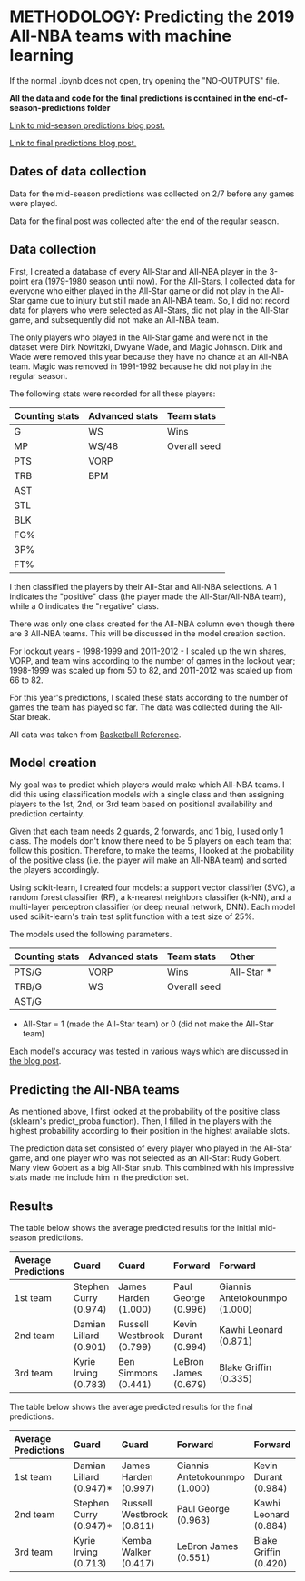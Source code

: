 # METHODOLOGY: Predicting the 2019 All-NBA teams with machine learning

If the normal .ipynb does not open, try opening the "NO-OUTPUTS" file.

**All the data and code for the final predictions is contained in the end-of-season-predictions folder**

[Link to mid-season predictions blog post.](https://dribbleanalytics.blogm/2019/03/ml-all-nba-predict)

[Link to final predictions blog post.](https://dribbleanalytics.blog/2019/04/ml-mvp-all-nba-predict-2019)

## Dates of data collection

Data for the mid-season predictions was collected on 2/7 before any games were played.

Data for the final post was collected after the end of the regular season.

## Data collection

First, I created a database of every All-Star and All-NBA player in the 3-point era (1979-1980 season until now). For the All-Stars, I collected data for everyone who either played in the All-Star game or did not play in the All-Star game due to injury but still made an All-NBA team. So, I did not record data for players who were selected as All-Stars, did not play in the All-Star game, and subsequently did not make an All-NBA team.

The only players who played in the All-Star game and were not in the dataset were Dirk Nowitzki, Dwyane Wade, and Magic Johnson. Dirk and Wade were removed this year because they have no chance at an All-NBA team. Magic was removed in 1991-1992 because he did not play in the regular season.

The following stats were recorded for all these players:

|Counting stats|Advanced stats|Team stats|
:--|:--|:--|
|G|WS|Wins|
|MP|WS/48|Overall seed|
|PTS|VORP||
|TRB|BPM||
|AST|||
|STL|||
|BLK|||
|FG%|||
|3P%|||
|FT%|||

I then classified the players by their All-Star and All-NBA selections. A 1 indicates the "positive" class (the player made the All-Star/All-NBA team), while a 0 indicates the "negative" class.

There was only one class created for the All-NBA column even though there are 3 All-NBA teams. This will be discussed in the model creation section.

For lockout years - 1998-1999 and 2011-2012 - I scaled up the win shares, VORP, and team wins according to the number of games in the lockout year; 1998-1999 was scaled up from 50 to 82, and 2011-2012 was scaled up from 66 to 82.

For this year's predictions, I scaled these stats according to the number of games the team has played so far. The data was collected during the All-Star break.

All data was taken from [Basketball Reference](http://basketball-reference.com/).

## Model creation

My goal was to predict which players would make which All-NBA teams. I did this using classification models with a single class and then assigning players to the 1st, 2nd, or 3rd team based on positional availability and prediction certainty. 

Given that each team needs 2 guards, 2 forwards, and 1 big, I used only 1 class. The models don't know there need to be 5 players on each team that follow this position. Therefore, to make the teams, I looked at the probability of the positive class (i.e. the player will make an All-NBA team) and sorted the players accordingly.

Using scikit-learn, I created four models: a support vector classifier (SVC), a random forest classifier (RF), a k-nearest neighbors classifier (k-NN), and a multi-layer perceptron classifier (or deep neural network, DNN). Each model used scikit-learn's train test split function with a test size of 25%.

The models used the following parameters.

|Counting stats|Advanced stats|Team stats|Other|
:--|:--|:--|:--|
|PTS/G|VORP|Wins|All-Star *|
|TRB/G|WS|Overall seed||
|AST/G||||

* All-Star = 1 (made the All-Star team) or 0 (did not make the All-Star team)

Each model's accuracy was tested in various ways which are discussed in [the blog post](https://dribbleanalytics.blogspot.com/2019/02/ml-all-nba-predict.html).

## Predicting the All-NBA teams

As mentioned above, I first looked at the probability of the positive class (sklearn's predict_proba function). Then, I filled in the players with the highest probability according to their position in the highest available slots.

The prediction data set consisted of every player who played in the All-Star game, and one player who was not selected as an All-Star: Rudy Gobert. Many view Gobert as a big All-Star snub. This combined with his impressive stats made me include him in the prediction set.

## Results

The table below shows the average predicted results for the initial mid-season predictions.

|Average Predictions|Guard|Guard|Forward|Forward|Center|
:--|:--|:--|:--|:--|:--|
|1st team|Stephen Curry (0.974)|James Harden (1.000)|Paul George (0.996)|Giannis Antetokounmpo (1.000)|Nikola Jokic (0.939)|
|2nd team|Damian Lillard (0.901)|Russell Westbrook (0.799)|Kevin Durant (0.994)|Kawhi Leonard (0.871)|Joel Embiid (0.919)|
|3rd team|Kyrie Irving (0.783)|Ben Simmons (0.441)|LeBron James (0.679)|Blake Griffin (0.335)|Rudy Gobert (0.863)|

The table below shows the average predicted results for the final predictions.

|Average Predictions|Guard|Guard|Forward|Forward|Center|
:--|:--|:--|:--|:--|:--|
|1st team|Damian Lillard (0.947)\*|James Harden (0.997)|Giannis Antetokounmpo (1.000)|Kevin Durant (0.984)|Joel Embiid (0.900)|
|2nd team|Stephen Curry (0.947)\*|Russell Westbrook (0.811)|Paul George (0.963)|Kawhi Leonard (0.884)|Nikola Jokic (0.897)|
|3rd team|Kyrie Irving (0.713)|Kemba Walker (0.417)|LeBron James (0.551)|Blake Griffin (0.420)|Rudy Gobert (0.854)|
